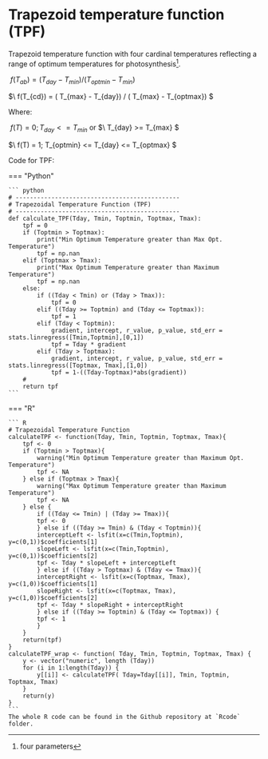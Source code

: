 # Trapezoid temperature function (TPF)

Trapezoid temperature function with four cardinal temperatures reflecting a range of optimum temperatures for photosynthesis[^1].

$\ f(T_{ab}) = ( T_{day} - T_{min}) / ( T_{optmin} - T_{min})$

$\ f(T_{cd}) = ( T_{max} - T_{day}) / ( T_{max} - T_{optmax}) $ 

Where:

$\ f(T) = 0;  T_{day} <= T_{min}$  or  $\ T_{day} >= T_{max} $

$\ f(T) = 1;  T_{optmin} <= T_{day} <= T_{optmax} $


[^1]: four parameters


Code for TPF:

=== "Python"

    ``` python
    # ----------------------------------------------
    # Trapezoidal Temperature Function (TPF) 
    # ----------------------------------------------
    def calculate_TPF(Tday, Tmin, Toptmin, Toptmax, Tmax):
        tpf = 0
        if (Toptmin > Toptmax):
            print("Min Optimum Temperature greater than Max Opt. Temperature")
            tpf = np.nan
        elif (Toptmax > Tmax):
            print("Max Optimum Temperature greater than Maximum Temperature")
            tpf = np.nan
        else:
            if ((Tday < Tmin) or (Tday > Tmax)):
                tpf = 0
            elif ((Tday >= Toptmin) and (Tday <= Toptmax)):
                tpf = 1
            elif (Tday < Toptmin):
                gradient, intercept, r_value, p_value, std_err = stats.linregress([Tmin,Toptmin],[0,1])
                tpf = Tday * gradient
            elif (Tday > Toptmax):
                gradient, intercept, r_value, p_value, std_err = stats.linregress([Toptmax, Tmax],[1,0])
                tpf = 1-((Tday-Toptmax)*abs(gradient))
        #
        return tpf
    ```

=== "R"

    ``` R
    # Trapezoidal Temperature Function
    calculateTPF <- function(Tday, Tmin, Toptmin, Toptmax, Tmax){
        tpf <- 0
        if (Toptmin > Toptmax){
            warning("Min Optimum Temperature greater than Maximum Opt. Temperature")
            tpf <- NA
        } else if (Toptmax > Tmax){
            warning("Max Optimum Temperature greater than Maximum Temperature")
            tpf <- NA
        } else {
            if ((Tday <= Tmin) | (Tday >= Tmax)){
            tpf <- 0
            } else if ((Tday >= Tmin) & (Tday < Toptmin)){
            interceptLeft <- lsfit(x=c(Tmin,Toptmin), y=c(0,1))$coefficients[1]
            slopeLeft <- lsfit(x=c(Tmin,Toptmin), y=c(0,1))$coefficients[2]
            tpf <- Tday * slopeLeft + interceptLeft
            } else if ((Tday > Toptmax) & (Tday <= Tmax)){
            interceptRight <- lsfit(x=c(Toptmax, Tmax), y=c(1,0))$coefficients[1]
            slopeRight <- lsfit(x=c(Toptmax, Tmax), y=c(1,0))$coefficients[2]
            tpf <- Tday * slopeRight + interceptRight
            } else if ((Tday >= Toptmin) & (Tday <= Toptmax)) { 
            tpf <- 1
            }
        }
        return(tpf)
    }
    calculateTPF_wrap <- function( Tday, Tmin, Toptmin, Toptmax, Tmax) {
        y <- vector("numeric", length (Tday)) 
        for (i in 1:length(Tday)) {
            y[[i]] <- calculateTPF( Tday=Tday[[i]], Tmin, Toptmin, Toptmax, Tmax) 
        }
        return(y)
    }
    ```
    The whole R code can be found in the Github repository at `Rcode` folder.


